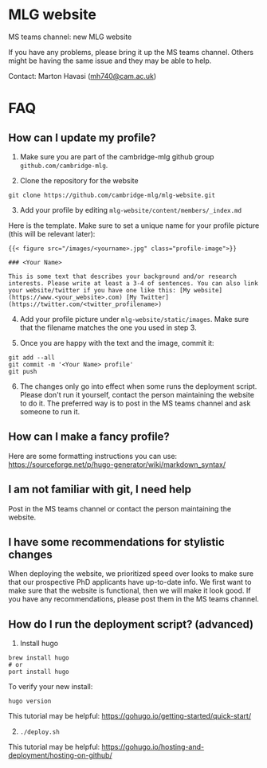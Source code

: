 # MLG website

MS teams channel: new MLG website

If you have any problems, please bring it up the MS teams channel. Others might be having the same issue and they may be able to help.

Contact: Marton Havasi (mh740@cam.ac.uk)

# FAQ

## How can I update my profile?

1. Make sure you are part of the cambridge-mlg github group `github.com/cambridge-mlg`.

2. Clone the repository for the website

```
git clone https://github.com/cambridge-mlg/mlg-website.git
```

3. Add your profile by editing `mlg-website/content/members/_index.md`

Here is the template. Make sure to set a unique name for your profile picture (this will be relevant later):

```
{{< figure src="/images/<yourname>.jpg" class="profile-image">}}

### <Your Name>

This is some text that describes your background and/or research interests. Please write at least a 3-4 of sentences. You can also link your website/twitter if you have one like this: [My website](https://www.<your_website>.com) [My Twitter](https://twitter.com/<twitter_profilename>)
```

4. Add your profile picture under `mlg-website/static/images`. Make sure that the filename matches the one you used in step 3.

5. Once you are happy with the text and the image, commit it:

```
git add --all
git commit -m '<Your Name> profile'
git push
```

6. The changes only go into effect when some runs the deployment script. Please don't run it yourself, contact the person maintaining the website to do it. The preferred way is to post in the MS teams channel and ask someone to run it.

## How can I make a fancy profile?

Here are some formatting instructions you can use: https://sourceforge.net/p/hugo-generator/wiki/markdown_syntax/

## I am not familiar with git, I need help

Post in the MS teams channel or contact the person maintaining the website.

## I have some recommendations for stylistic changes

When deploying the website, we prioritized speed over looks to make sure that our prospective PhD applicants have up-to-date info. We first want to make sure that the website is functional, then we will make it look good. If you have any recommendations, please post them in the MS teams channel.

## How do I run the deployment script? (advanced)

1. Install hugo 

```
brew install hugo
# or
port install hugo
```

To verify your new install:

```
hugo version
```

This tutorial may be helpful: https://gohugo.io/getting-started/quick-start/

2. `./deploy.sh`

This tutorial may be helpful: https://gohugo.io/hosting-and-deployment/hosting-on-github/





